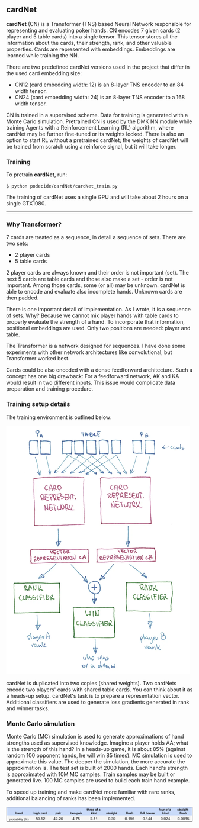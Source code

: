<!--SKIP_FIX-->
## cardNet

**cardNet** (CN) is a Transformer (TNS) based Neural Network responsible for representing and evaluating poker hands.
CN encodes 7 given cards (2 player and 5 table cards) into a single tensor.
This tensor stores all the information about the cards, their strength, rank, and other valuable properties.
Cards are represented with embeddings. Embeddings are learned while training the NN.

There are two predefined cardNet versions used in the project that differ in the used card embedding size:
- CN12 (card embedding width: 12) is an 8-layer TNS encoder to an 84 width tensor.
- CN24 (card embedding width: 24) is an 8-layer TNS encoder to a 168 width tensor.

CN is trained in a supervised scheme. Data for training is generated with a Monte Carlo simulation.
Pretrained CN is used by the DMK NN module while training Agents with a Reinforcement Learning (RL) algorithm,
where cardNet may be further fine-tuned or its weights locked.
There is also an option to start RL without a pretrained cardNet; the weights of cardNet will be trained from scratch
using a reinforce signal, but it will take longer.

### Training

To pretrain **cardNet**, run:

```
$ python podecide/cardNet/cardNet_train.py
```
The training of cardNet uses a single GPU and will take about 2 hours on a single GTX1080.

---
### Why Transformer?

7 cards are treated as a sequence, in detail a sequence of sets.
There are two sets:
- 2 player cards
- 5 table cards

2 player cards are always known and their order is not important (set). The next 5 cards are table cards and those also
make a set - order is not important. Among those cards, some (or all) may be unknown. cardNet is able to encode
and evaluate also incomplete hands. Unknown cards are then padded.

There is one important detail of implementation. As I wrote, it is a sequence of sets. Why?
Because we cannot mix player hands with table cards to properly evaluate the strength of a hand.
To incorporate that information, positional embeddings are used. Only two positions are needed: player and table.

The Transformer is a network designed for sequences.
I have done some experiments with other network architectures like convolutional, but Transformer worked best.

Cards could be also encoded with a dense feedforward architecture. Such a concept has one big drawback:
For a feedforward network, AK and KA would result in two different inputs.
This issue would complicate data preparation and training procedure.

### Training setup details

The training environment is outlined below:

![](../../images/cardNet_training.png)

cardNet is duplicated into two copies (shared weights).
Two cardNets encode two players' cards with shared table cards. You can think about it as a heads-up setup.
cardNet's task is to prepare a representation vector.
Additional classifiers are used to generate loss gradients generated in rank and winner tasks.

### Monte Carlo simulation

Monte Carlo (MC) simulation is used to generate approximations of hand strengths used as supervised knowledge.
Imagine a player holds AA; what is the strength of this hand? In a heads-up game, it is about 85%
(against random 100 opponent hands, he will win 85 times). MC simulation is used to approximate this value.
The deeper the simulation, the more accurate the approximation is. 
The test set is built of 2000 hands. Each hand's strength is approximated with 10M MC samples.
Train samples may be built or generated live. 100 MC samples are used to build each train hand example.

To speed up training and make cardNet more familiar with rare ranks, additional balancing of ranks has been implemented.

![](../../images/ranks_probs.png)